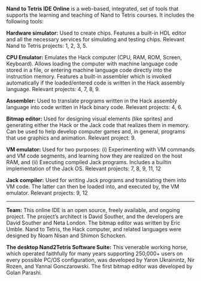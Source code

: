 **Nand to Tetris IDE Online** is a web-based, integrated, set of tools that supports the learning and
teaching of Nand to Tetris courses. It includes the following tools:

**Hardware simulator:** Used to create chips. Features a built-in HDL editor and all the necessary
services for simulating and testing chips. Relevant Nand to Tetris projects: 1, 2, 3, 5.

**CPU Emulator:** Emulates the Hack computer (CPU, RAM, ROM, Screen, Keyboard). Allows
loading the computer with machine language code stored in a file, or entering machine language
code directly into the instruction memory. Features a built-in assembler which is invoked
automatically if the loaded/entered code is written in the Hack assembly language. Relevant
projects: 4, 7, 8, 9.

**Assembler:** Used to translate programs written in the Hack assembly language into code written in
Hack binary code. Relevant projects: 4, 6.

**Bitmap editor:** Used for designing visual elements (like sprites) and generating either the Hack or
the Jack code that realizes them in memory. Can be used to help develop computer games and, in
general, programs that use graphics and animation. Relevant project: 9.

**VM emulator:** Used for two purposes: (i) Experimenting with VM commands and VM code
segments, and learning how they are realized on the host RAM, and (ii) Executing compiled Jack
programs. Includes a builtin implementation of the Jack OS. Relevant projects: 7, 8, 9, 11, 12

**Jack compiler:** Used for writing Jack programs and translating them into VM code. The latter can
then be loaded into, and executed by, the VM emulator. Relevant projects: 9, 12

---

**Team:** This online IDE is an open source, freely available, and ongoing project. The project’s
architect is David Souther, and the developers are David Souther and Neta London. The bitmap
editor was written by Eric Umble. Nand to Tetris, the Hack computer, and related languages were
designed by Noam Nisan and Shimon Schocken.

**The desktop Nand2Tetris Software Suite:** This venerable working horse, which operated
faithfully for many years supporting 250,000+ users on every possible PC/OS configuration, was
developed by Yaron Ukrainintz, Nir Rozen, and Yannai Gonczarowski. The first bitmap editor was
developed by Golan Parashi.
